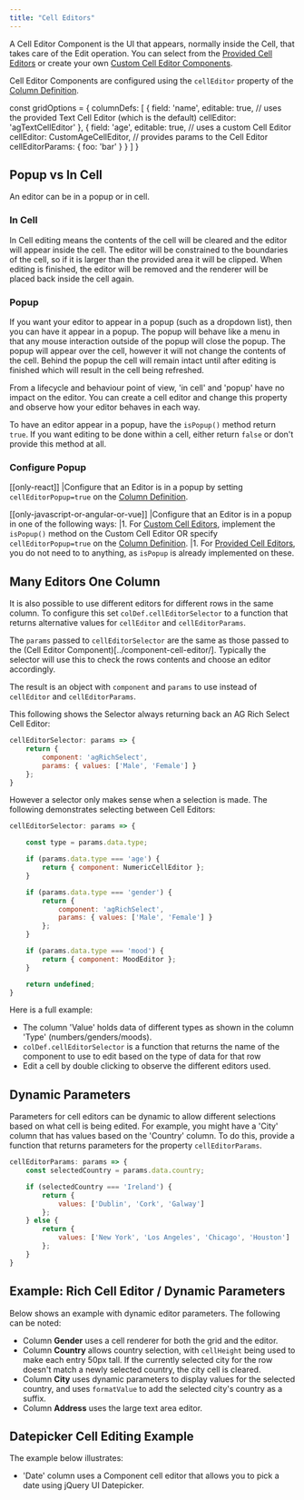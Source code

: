 ```yaml
---
title: "Cell Editors"
---
```


A Cell Editor Component is the UI that appears, normally inside the Cell, that takes care of the Edit operation. You can select from the [Provided Cell Editors](/provided-cell-editors/) or create your own [Custom Cell Editor Components](/component-cell-editor/).

Cell Editor Components are configured using the `cellEditor` property of the [Column Definition](/column-definitions/).

<snippet>
const gridOptions = {
    columnDefs: [
        { 
            field: 'name', 
            editable: true, 
            // uses the provided Text Cell Editor (which is the default)
            cellEditor: 'agTextCellEditor' 
        },
        { 
            field: 'age', 
            editable: true, 
            // uses a custom Cell Editor
            cellEditor: CustomAgeCellEditor,
            // provides params to the Cell Editor
            cellEditorParams: {
                foo: 'bar'
            }
        }
    ]
}
</snippet>

## Popup vs In Cell

An editor can be in a popup or in cell.

### In Cell

In Cell editing means the contents of the cell will be cleared and the editor will appear inside the cell. The editor will be constrained to the boundaries of the cell, so if it is larger than the provided area it will be clipped. When editing is finished, the editor will be removed and the renderer will be placed back inside the cell again.

### Popup

If you want your editor to appear in a popup (such as a dropdown list), then you can have it appear in a popup. The popup will behave like a menu in that any mouse interaction outside of the popup will close the popup. The popup will appear over the cell, however it will not change the contents of the cell. Behind the popup the cell will remain intact until after editing is finished which will result in the cell being refreshed.

From a lifecycle and behaviour point of view, 'in cell' and 'popup' have no impact on the editor. You can create a cell editor and change this property and observe how your editor behaves in each way.

To have an editor appear in a popup, have the `isPopup()` method return `true`. If you want editing to be done within a cell, either return `false` or don't provide this method at all.

### Configure Popup

[[only-react]]
|Configure that an Editor is in a popup by setting `cellEditorPopup=true` on the [Column Definition](/column-definitions/).

[[only-javascript-or-angular-or-vue]]
|Configure that an Editor is in a popup in one of the following ways:
|1. For [Custom Cell Editors](/component-cell-editor/), implement the `isPopup()` method on the Custom Cell Editor OR specify `cellEditorPopup=true` on the [Column Definition](/column-definitions/).
|1. For [Provided Cell Editors](/provided-cell-editors/), you do not need to to anything, as `isPopup` is already implemented on these.



## Many Editors One Column

It is also possible to use different editors for different rows in the same column. To configure this set `colDef.cellEditorSelector` to a function that returns alternative values for `cellEditor` and `cellEditorParams`.

The `params` passed to `cellEditorSelector` are the same as those passed to the (Cell Editor Component)[../component-cell-editor/]. Typically the selector will use this to check the rows contents and choose an editor accordingly.

The result is an object with `component` and `params` to use instead of `cellEditor` and `cellEditorParams`.

This following shows the Selector always returning back an AG Rich Select Cell Editor:

```js
cellEditorSelector: params => {
    return {
        component: 'agRichSelect',
        params: { values: ['Male', 'Female'] }
    };
}
```

However a selector only makes sense when a selection is made. The following demonstrates selecting between Cell Editors:

```js
cellEditorSelector: params => {

    const type = params.data.type;

    if (params.data.type === 'age') {
        return { component: NumericCellEditor };
    }

    if (params.data.type === 'gender') {
        return {
            component: 'agRichSelect',
            params: { values: ['Male', 'Female'] }
        };
    }

    if (params.data.type === 'mood') {
        return { component: MoodEditor };
    }

    return undefined;
}
```

Here is a full example:

- The column 'Value' holds data of different types as shown in the column 'Type' (numbers/genders/moods).
- `colDef.cellEditorSelector` is a function that returns the name of the component to use to edit based on the type of data for that row
- Edit a cell by double clicking to observe the different editors used. 

<grid-example title='Dynamic Editor Component' name='dynamic-editor-component' type='mixed' options='{ "enterprise": true, "modules": ["clientside", "menu", "columnpanel", "richselect"], "exampleHeight": 450, "includeNgFormsModule" : true }'></grid-example>

## Dynamic Parameters

Parameters for cell editors can be dynamic to allow different selections based on what cell is being edited. For example, you might have a 'City' column that has values based on the 'Country' column. To do this, provide a function that returns parameters for the property `cellEditorParams`.

```js
cellEditorParams: params => {
    const selectedCountry = params.data.country;

    if (selectedCountry === 'Ireland') {
        return {
            values: ['Dublin', 'Cork', 'Galway']
        };
    } else {
        return {
            values: ['New York', 'Los Angeles', 'Chicago', 'Houston']
        };
    }
}
```

## Example: Rich Cell Editor / Dynamic Parameters

Below shows an example with dynamic editor parameters. The following can be noted:

- Column **Gender** uses a cell renderer for both the grid and the editor.
- Column **Country** allows country selection, with `cellHeight` being used to make each entry 50px tall. If the currently selected city for the row doesn't match a newly selected country, the city cell is cleared.
- Column **City** uses dynamic parameters to display values for the selected country, and uses `formatValue` to add the selected city's country as a suffix.
- Column **Address** uses the large text area editor.

<grid-example title='Dynamic Parameters' name='dynamic-parameters' type='generated' options='{ "enterprise": true, "modules": ["clientside", "richselect", "menu", "columnpanel"], "exampleHeight": 520 }'></grid-example>


## Datepicker Cell Editing Example

The example below illustrates:

- 'Date' column uses a Component cell editor that allows you to pick a date using jQuery UI Datepicker.

<grid-example title='Datepicker Cell Editing' name='datepicker-cell-editing' type='generated' options='{ "enterprise": true, "modules": ["clientside", "menu", "columnpanel"], "extras": ["jquery", "jqueryui", "bootstrap"] }'></grid-example>
